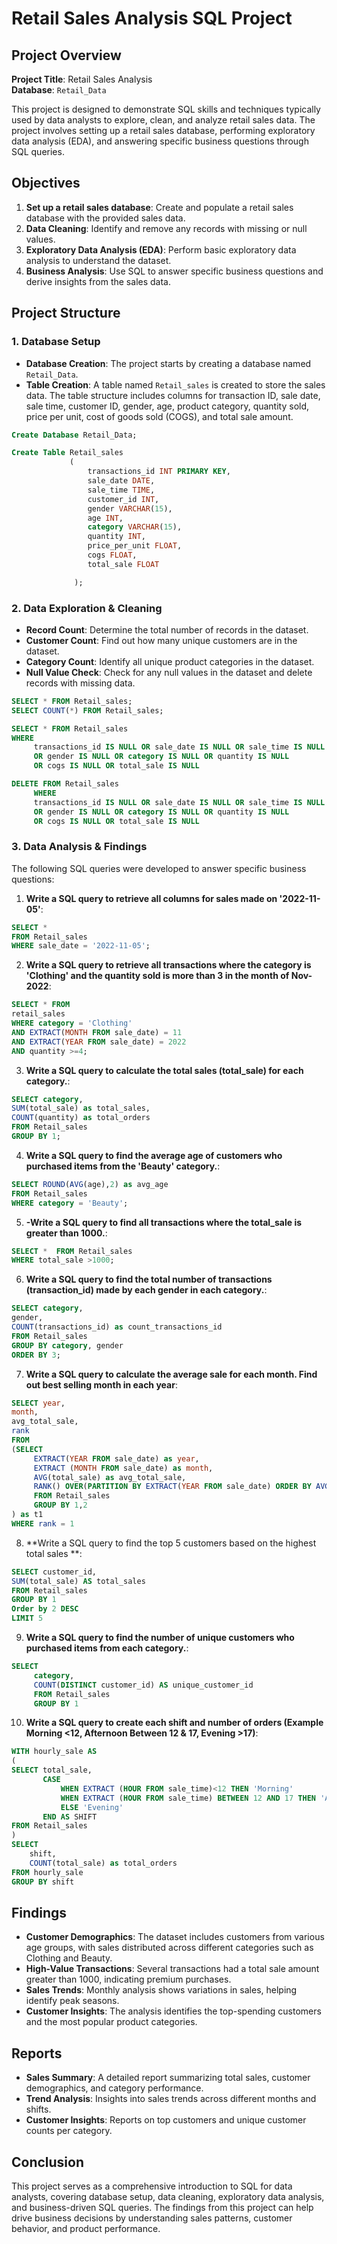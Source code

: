 # Retail Sales Analysis SQL Project

## Project Overview

**Project Title**: Retail Sales Analysis  
**Database**: `Retail_Data`

This project is designed to demonstrate SQL skills and techniques typically used by data analysts to explore, clean, and analyze retail sales data. The project involves setting up a retail sales database, performing exploratory data analysis (EDA), and answering specific business questions through SQL queries.

## Objectives

1. **Set up a retail sales database**: Create and populate a retail sales database with the provided sales data.
2. **Data Cleaning**: Identify and remove any records with missing or null values.
3. **Exploratory Data Analysis (EDA)**: Perform basic exploratory data analysis to understand the dataset.
4. **Business Analysis**: Use SQL to answer specific business questions and derive insights from the sales data.

## Project Structure

### 1. Database Setup

- **Database Creation**: The project starts by creating a database named `Retail_Data`.
- **Table Creation**: A table named `Retail_sales` is created to store the sales data. The table structure includes columns for transaction ID, sale date, sale time, customer ID, gender, age, product category, quantity sold, price per unit, cost of goods sold (COGS), and total sale amount.

```sql
Create Database Retail_Data;

Create Table Retail_sales
             (
                 transactions_id INT PRIMARY KEY,
                 sale_date DATE,
                 sale_time TIME,
                 customer_id INT,
                 gender VARCHAR(15),
                 age INT,
                 category VARCHAR(15),
                 quantity INT,
                 price_per_unit FLOAT,
                 cogs FLOAT,
                 total_sale FLOAT

              );

```

### 2. Data Exploration & Cleaning

- **Record Count**: Determine the total number of records in the dataset.
- **Customer Count**: Find out how many unique customers are in the dataset.
- **Category Count**: Identify all unique product categories in the dataset.
- **Null Value Check**: Check for any null values in the dataset and delete records with missing data.

```sql
SELECT * FROM Retail_sales;
SELECT COUNT(*) FROM Retail_sales;

SELECT * FROM Retail_sales
WHERE
     transactions_id IS NULL OR sale_date IS NULL OR sale_time IS NULL
	 OR gender IS NULL OR category IS NULL OR quantity IS NULL
	 OR cogs IS NULL OR total_sale IS NULL

DELETE FROM Retail_sales
	 WHERE
     transactions_id IS NULL OR sale_date IS NULL OR sale_time IS NULL
	 OR gender IS NULL OR category IS NULL OR quantity IS NULL
	 OR cogs IS NULL OR total_sale IS NULL

```

### 3. Data Analysis & Findings

The following SQL queries were developed to answer specific business questions:

1. **Write a SQL query to retrieve all columns for sales made on '2022-11-05'**:
```sql
SELECT *
FROM Retail_sales
WHERE sale_date = '2022-11-05';
```

2. **Write a SQL query to retrieve all transactions where the category is 'Clothing' and the quantity sold is more than 3 in the month of Nov-2022**:
```sql
SELECT * FROM
retail_sales
WHERE category = 'Clothing'
AND EXTRACT(MONTH FROM sale_date) = 11 
AND EXTRACT(YEAR FROM sale_date) = 2022
AND quantity >=4;
```

3. **Write a SQL query to calculate the total sales (total_sale) for each category.**:
```sql
SELECT category,
SUM(total_sale) as total_sales,
COUNT(quantity) as total_orders
FROM Retail_sales
GROUP BY 1;
```

4. **Write a SQL query to find the average age of customers who purchased items from the 'Beauty' category.**:
```sql
SELECT ROUND(AVG(age),2) as avg_age
FROM Retail_sales
WHERE category = 'Beauty';
```

5. **-Write a SQL query to find all transactions where the total_sale is greater than 1000.**:
```sql
SELECT *  FROM Retail_sales
WHERE total_sale >1000;
```

6. **Write a SQL query to find the total number of transactions (transaction_id) made by each gender in each category.**:
```sql
SELECT category,
gender,
COUNT(transactions_id) as count_transactions_id
FROM Retail_sales
GROUP BY category, gender
ORDER BY 3;
```

7. **Write a SQL query to calculate the average sale for each month. Find out best selling month in each year**:
```sql
SELECT year,
month,
avg_total_sale,
rank
FROM
(SELECT 
     EXTRACT(YEAR FROM sale_date) as year,
	 EXTRACT (MONTH FROM sale_date) as month,
	 AVG(total_sale) as avg_total_sale,
	 RANK() OVER(PARTITION BY EXTRACT(YEAR FROM sale_date) ORDER BY AVG(total_sale)DESC) as rank
	 FROM Retail_sales
	 GROUP BY 1,2
) as t1
WHERE rank = 1
```

8. **Write a SQL query to find the top 5 customers based on the highest total sales **:
```sql
SELECT customer_id,
SUM(total_sale) AS total_sales 
FROM Retail_sales
GROUP BY 1 
Order by 2 DESC 
LIMIT 5
```

9. **Write a SQL query to find the number of unique customers who purchased items from each category.**:
```sql
SELECT 
     category,
	 COUNT(DISTINCT customer_id) AS unique_customer_id
	 FROM Retail_sales
	 GROUP BY 1
```

10. **Write a SQL query to create each shift and number of orders (Example Morning <12, Afternoon Between 12 & 17, Evening >17)**:
```sql
WITH hourly_sale AS
(
SELECT total_sale,
       CASE 
	       WHEN EXTRACT (HOUR FROM sale_time)<12 THEN 'Morning'
	       WHEN EXTRACT (HOUR FROM sale_time) BETWEEN 12 AND 17 THEN 'Afternoon'
	       ELSE 'Evening'
	   END AS SHIFT
FROM Retail_sales
)
SELECT 
    shift,
    COUNT(total_sale) as total_orders    
FROM hourly_sale
GROUP BY shift
```

## Findings

- **Customer Demographics**: The dataset includes customers from various age groups, with sales distributed across different categories such as Clothing and Beauty.
- **High-Value Transactions**: Several transactions had a total sale amount greater than 1000, indicating premium purchases.
- **Sales Trends**: Monthly analysis shows variations in sales, helping identify peak seasons.
- **Customer Insights**: The analysis identifies the top-spending customers and the most popular product categories.

## Reports

- **Sales Summary**: A detailed report summarizing total sales, customer demographics, and category performance.
- **Trend Analysis**: Insights into sales trends across different months and shifts.
- **Customer Insights**: Reports on top customers and unique customer counts per category.

## Conclusion

This project serves as a comprehensive introduction to SQL for data analysts, covering database setup, data cleaning, exploratory data analysis, and business-driven SQL queries. The findings from this project can help drive business decisions by understanding sales patterns, customer behavior, and product performance.


